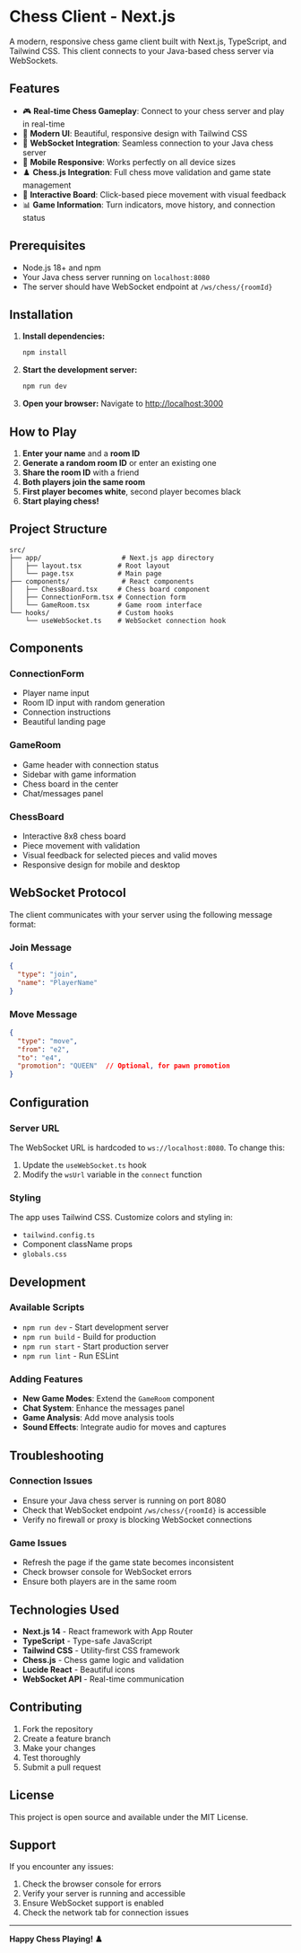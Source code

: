 # Chess Client - Next.js

A modern, responsive chess game client built with Next.js, TypeScript, and Tailwind CSS. This client connects to your Java-based chess server via WebSockets.

## Features

- 🎮 **Real-time Chess Gameplay**: Connect to your chess server and play in real-time
- 🎨 **Modern UI**: Beautiful, responsive design with Tailwind CSS
- 🔌 **WebSocket Integration**: Seamless connection to your Java chess server
- 📱 **Mobile Responsive**: Works perfectly on all device sizes
- ♟️ **Chess.js Integration**: Full chess move validation and game state management
- 🎯 **Interactive Board**: Click-based piece movement with visual feedback
- 📊 **Game Information**: Turn indicators, move history, and connection status

## Prerequisites

- Node.js 18+ and npm
- Your Java chess server running on `localhost:8080`
- The server should have WebSocket endpoint at `/ws/chess/{roomId}`

## Installation

1. **Install dependencies:**
   ```bash
   npm install
   ```

2. **Start the development server:**
   ```bash
   npm run dev
   ```

3. **Open your browser:**
   Navigate to [http://localhost:3000](http://localhost:3000)

## How to Play

1. **Enter your name** and a **room ID**
2. **Generate a random room ID** or enter an existing one
3. **Share the room ID** with a friend
4. **Both players join the same room**
5. **First player becomes white**, second player becomes black
6. **Start playing chess!**

## Project Structure

```
src/
├── app/                    # Next.js app directory
│   ├── layout.tsx         # Root layout
│   └── page.tsx           # Main page
├── components/             # React components
│   ├── ChessBoard.tsx     # Chess board component
│   ├── ConnectionForm.tsx # Connection form
│   └── GameRoom.tsx       # Game room interface
└── hooks/                 # Custom hooks
    └── useWebSocket.ts    # WebSocket connection hook
```

## Components

### ConnectionForm
- Player name input
- Room ID input with random generation
- Connection instructions
- Beautiful landing page

### GameRoom
- Game header with connection status
- Sidebar with game information
- Chess board in the center
- Chat/messages panel

### ChessBoard
- Interactive 8x8 chess board
- Piece movement with validation
- Visual feedback for selected pieces and valid moves
- Responsive design for mobile and desktop

## WebSocket Protocol

The client communicates with your server using the following message format:

### Join Message
```json
{
  "type": "join",
  "name": "PlayerName"
}
```

### Move Message
```json
{
  "type": "move",
  "from": "e2",
  "to": "e4",
  "promotion": "QUEEN"  // Optional, for pawn promotion
}
```

## Configuration

### Server URL
The WebSocket URL is hardcoded to `ws://localhost:8080`. To change this:

1. Update the `useWebSocket.ts` hook
2. Modify the `wsUrl` variable in the `connect` function

### Styling
The app uses Tailwind CSS. Customize colors and styling in:
- `tailwind.config.ts`
- Component className props
- `globals.css`

## Development

### Available Scripts

- `npm run dev` - Start development server
- `npm run build` - Build for production
- `npm run start` - Start production server
- `npm run lint` - Run ESLint

### Adding Features

- **New Game Modes**: Extend the `GameRoom` component
- **Chat System**: Enhance the messages panel
- **Game Analysis**: Add move analysis tools
- **Sound Effects**: Integrate audio for moves and captures

## Troubleshooting

### Connection Issues
- Ensure your Java chess server is running on port 8080
- Check that WebSocket endpoint `/ws/chess/{roomId}` is accessible
- Verify no firewall or proxy is blocking WebSocket connections

### Game Issues
- Refresh the page if the game state becomes inconsistent
- Check browser console for WebSocket errors
- Ensure both players are in the same room

## Technologies Used

- **Next.js 14** - React framework with App Router
- **TypeScript** - Type-safe JavaScript
- **Tailwind CSS** - Utility-first CSS framework
- **Chess.js** - Chess game logic and validation
- **Lucide React** - Beautiful icons
- **WebSocket API** - Real-time communication

## Contributing

1. Fork the repository
2. Create a feature branch
3. Make your changes
4. Test thoroughly
5. Submit a pull request

## License

This project is open source and available under the MIT License.

## Support

If you encounter any issues:
1. Check the browser console for errors
2. Verify your server is running and accessible
3. Ensure WebSocket support is enabled
4. Check the network tab for connection issues

---

**Happy Chess Playing! ♟️**
